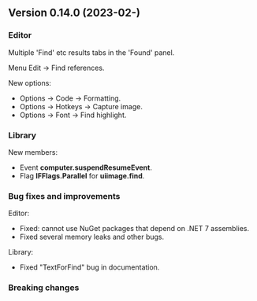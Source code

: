 ## Version 0.14.0 (2023-02-)

### Editor
Multiple 'Find' etc results tabs in the 'Found' panel.

Menu Edit -> Find references.

New options:
- Options -> Code -> Formatting.
- Options -> Hotkeys -> Capture image.
- Options -> Font -> Find highlight.

### Library
New members:
- Event **computer.suspendResumeEvent**.
- Flag **IFFlags.Parallel** for **uiimage.find**.


### Bug fixes and improvements

Editor:
- Fixed: cannot use NuGet packages that depend on .NET 7 assemblies.
- Fixed several memory leaks and other bugs.

Library:
- Fixed "TextForFind" bug in documentation.


### Breaking changes
